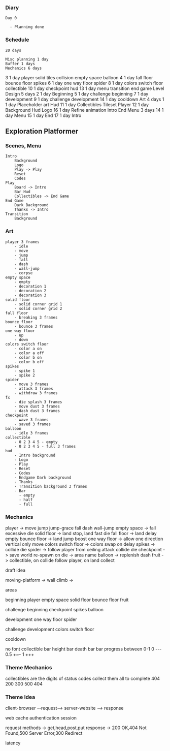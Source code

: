     
### Diary

    Day 0

      - Planning done


### Schedule

    20 days

    Misc planning 1 day
    Buffer 1 days
    Mechanics 6 days
3     1 day
        player
        solid tiles
        collision
        empty space
        balloon
4     1 day
        fall floor
        bounce floor
        spikes
6     1 day
        one way floor
        spider
8     1 day
        colors switch floor
        collectible
10     1 day
          checkpoint
          hud
13     1 day
          menu
          transition
          end game
    Level Design 5 days
2       1 day
          Beginning
5       1 day
          challenge beginning
7       1 day
          development
9       1 day
          challenge development
14      1 day
          cooldown
    Art 4 days
1     1 day
        Placeholder art
        Hud
11    1 day
        Collectibles 
        Tileset
        Player
12    1 day
        Background
        Hud
        Logo
16    1 day
        Refine animation
    Intro End Menu  3 days
14      1 day
            Menu
15      1 day
            End
17      1 day
            Intro

## Exploration Platformer

### Scenes, Menu

    Intro
        Background
        Logo
        Play -> Play
        Reset
        Codes
    Play
        Board -> Intro
        Bar Hud
        Collectibles -> End Game
    End Game
        Dark Background
        Thanks -> Intro
    Transition
        Background
    
### Art

    player 3 frames
        - idle
        - move
        - jump
        - fall
        - dash
        - wall-jump
        - corpse
    empty space
        - empty
        - decoration 1
        - decoration 2
        - decoration 3
    solid floor
        - solid corner grid 1
        - solid corner grid 2
    fall floor
        - breaking 3 frames
    bounce floor
        - bounce 3 frames
    one way floor
        - up
        - down
    colors switch floor
        - color a on
        - color a off
        - color b on
        - color b off
    spikes
        - spike 1
        - spike 2
    spider
        - move 3 frames
        - attack 3 frames
        - withdraw 3 frames
    fx
        - die splash 3 frames
        - move dust 3 frames
        - dash dust 3 frames
    checkpoint
        - wave 3 frames
        - saved 3 frames
    balloon
        - idle 3 frames
    collectible
        - 0 2 3 4 5 - empty
        - 0 2 3 4 5 - full 3 frames
    hud
        - Intro background
        - Logo
        - Play
        - Reset
        - Codes
        - Endgame Dark background
        - Thanks
        - Transition background 3 frames
        - Bar
          - empty
          - half
          - full

### Mechanics

player -> move jump jump-grace fall dash wall-jump
empty space -> fall excessive die
solid floor -> land stop, land fast die
fall floor -> land delay empty
bounce floor -> land jump boost
one way floor -> allow one direction vertical only move
colors switch floor -> colors swap on delay
spikes -> collide die
spider -> follow player from ceiling attack collide die
checkpoint -> save world re-spawn on die
    -> area name
balloon -> replenish dash
fruit -> collectible, on collide follow player, on land collect

draft idea

moving-platform -> 
wall climb ->

areas

beginning
    player
    empty space
    solid floor
    bounce floor
    fruit

challenge beginning
    checkpoint
    spikes
    balloon

development
    one way floor
    spider

challenge development
    colors switch floor

cooldown

no font
  collectible bar
  height bar
  death bar
bar
  progress between 0-1
  0 ---
  0.5 +~-
  1   +++

### Theme Mechanics

collectibles are the digits of status codes
    collect them all to complete 404
    200
    300
    500
    404

### Theme Idea

client-browser --request--> server-website --> response

web cache
authentication
session

request methods -> get,head,post,put
response -> 200 OK,404 Not Found,500 Server Error,300 Redirect

latency

